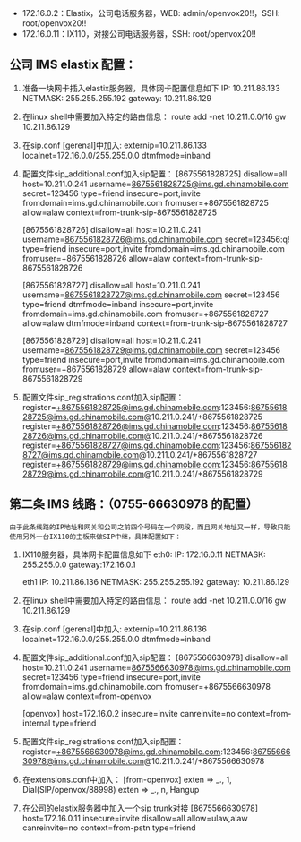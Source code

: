 * 172.16.0.2：Elastix，公司电话服务器，WEB: admin/openvox20!!，SSH: root/openvox20!!
* 172.16.0.11：IX110，对接公司电话服务器，SSH: root/openvox20!!

## 公司 IMS elastix 配置：

1. 准备一块网卡插入elastix服务器，具体网卡配置信息如下
	IP: 10.211.86.133
	NETMASK: 255.255.255.192 
	gateway: 10.211.86.129

2. 在linux shell中需要加入特定的路由信息：
	route add -net 10.211.0.0/16 gw 10.211.86.129

3. 在sip.conf [gerenal]中加入:
	externip=10.211.86.133
	localnet=172.16.0.0/255.255.0.0
	dtmfmode=inband

4. 配置文件sip_additional.conf加入sip配置：
	[8675561828725]
	disallow=all
	host=10.211.0.241
	username=8675561828725@ims.gd.chinamobile.com
	secret=123456
	type=friend
	insecure=port,invite
	fromdomain=ims.gd.chinamobile.com
	fromuser=+8675561828725
	allow=alaw
	context=from-trunk-sip-8675561828725
	
	[8675561828726]
	disallow=all
	host=10.211.0.241
	username=8675561828726@ims.gd.chinamobile.com
	secret=123456:q!
	type=friend
	insecure=port,invite
	fromdomain=ims.gd.chinamobile.com
	fromuser=+8675561828726
	allow=alaw
	context=from-trunk-sip-8675561828726
	
	[8675561828727]
	disallow=all
	host=10.211.0.241
	username=8675561828727@ims.gd.chinamobile.com
	secret=123456
	type=friend
	dtmfmode=inband
	insecure=port,invite
	fromdomain=ims.gd.chinamobile.com
	fromuser=+8675561828727
	allow=alaw
	dtmfmode=inband
	context=from-trunk-sip-8675561828727
	
	[8675561828729]
	disallow=all
	host=10.211.0.241
	username=8675561828729@ims.gd.chinamobile.com
	secret=123456
	type=friend
	insecure=port,invite
	fromdomain=ims.gd.chinamobile.com
	fromuser=+8675561828729
	allow=alaw
	context=from-trunk-sip-8675561828729

4.  配置文件sip_registrations.conf加入sip配置：
	register=+8675561828725@ims.gd.chinamobile.com:123456:8675561828725@ims.gd.chinamobile.com@10.211.0.241/+8675561828725
	register=+8675561828726@ims.gd.chinamobile.com:123456:8675561828726@ims.gd.chinamobile.com@10.211.0.241/+8675561828726
	register=+8675561828727@ims.gd.chinamobile.com:123456:8675561828727@ims.gd.chinamobile.com@10.211.0.241/+8675561828727
	register=+8675561828729@ims.gd.chinamobile.com:123456:8675561828729@ims.gd.chinamobile.com@10.211.0.241/+8675561828729

## 第二条 IMS 线路：（0755-66630978 的配置）
	由于此条线路的IP地址和网关和公司之前四个号码在一个网段，而且网关地址又一样，导致只能使用另外一台IX110的主板来做SIP中继，具体配置如下：

1. IX110服务器，具体网卡配置信息如下
	eth0:
		IP: 172.16.0.11
		NETMASK: 255.255.0.0
		gateway:172.16.0.1

	eth1
		IP: 10.211.86.136
		NETMASK: 255.255.255.192 
		gateway: 10.211.86.129

2. 在linux shell中需要加入特定的路由信息：
	route add -net 10.211.0.0/16 gw 10.211.86.129

3. 在sip.conf [gerenal]中加入:
	externip=10.211.86.136
	localnet=172.16.0.0/255.255.0.0
	dtmfmode=inband

4. 配置文件sip_additional.conf加入sip配置：
	[8675566630978]
	disallow=all
	host=10.211.0.241
	username=8675566630978@ims.gd.chinamobile.com
	secret=123456
	type=friend
	insecure=port,invite
	fromdomain=ims.gd.chinamobile.com
	fromuser=+8675566630978
	allow=alaw
	context=from-openvox
	
	[openvox]
	host=172.16.0.2
	insecure=invite
	canreinvite=no
	context=from-internal
	type=friend

4.  配置文件sip_registrations.conf加入sip配置：
	register=+8675566630978@ims.gd.chinamobile.com:123456:8675566630978@ims.gd.chinamobile.com@10.211.0.241/+8675566630978

5. 在extensions.conf中加入：
	[from-openvox]
	exten => _., 1, Dial(SIP/openvox/88998)
	exten => _., n, Hangup

6. 在公司的elastix服务器中加入一个sip trunk对接
	[8675566630978]
	host=172.16.0.11
	insecure=invite
	disallow=all
	allow=ulaw,alaw
	canreinvite=no
	context=from-pstn
	type=friend

